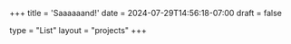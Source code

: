 +++
title = 'Saaaaaand!'
date = 2024-07-29T14:56:18-07:00
draft = false

type = "List"
layout = "projects"
+++

